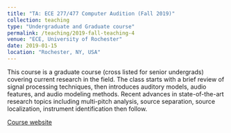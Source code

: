 ```yaml
---
title: "TA: ECE 277/477 Computer Audition (Fall 2019)"
collection: teaching
type: "Undergraduate and Graduate course"
permalink: /teaching/2019-fall-teaching-4
venue: "ECE, University of Rochester"
date: 2019-01-15
location: "Rochester, NY, USA"
---
```


This course is a graduate course (cross listed for senior undergrads) covering current research in the field. The class starts with a brief review of signal processing techniques, then introduces auditory models, audio features, and audio modeling methods. Recent advances in state-of-the-art research topics including multi-pitch analysis, source separation, source localization, instrument identification then follow.

[Course website](http://www2.ece.rochester.edu/~zduan/teaching/ece477/index.html)